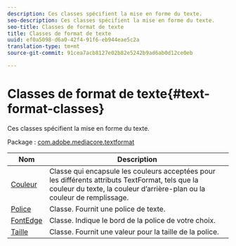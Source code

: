 ```yaml
---
description: Ces classes spécifient la mise en forme du texte.
seo-description: Ces classes spécifient la mise en forme du texte.
seo-title: Classes de format de texte
title: Classes de format de texte
uuid: ef0a5098-d6a0-42f4-91f6-eb944eae5c2a
translation-type: tm+mt
source-git-commit: 91cea7acb8127e02b82e5242b9ad6ab0d12ce0eb

---
```



# Classes de format de texte{#text-format-classes}

Ces classes spécifient la mise en forme du texte.

Package : [com.adobe.mediacore.textformat](https://help.adobe.com/en_US/primetime/api/psdk/asdoc-dhls_1.4/com/adobe/mediacore/textformat/package-detail.html)

| Nom | Description |
|---|---|
| [Couleur](https://help.adobe.com/en_US/primetime/api/psdk/asdoc-dhls_1.4/com/adobe/mediacore/textformat/Color.html) | Classe qui encapsule les couleurs acceptées pour les différents attributs TextFormat, tels que la couleur du texte, la couleur d’arrière-plan ou la couleur de remplissage. |
| [Police](https://help.adobe.com/en_US/primetime/api/psdk/asdoc-dhls_1.4/com/adobe/mediacore/textformat/Font.html) | Classe. Fournit une police de texte. |
| [FontEdge](https://help.adobe.com/en_US/primetime/api/psdk/asdoc-dhls_1.4/com/adobe/mediacore/textformat/FontEdge.html) | Classe. Indique le bord de la police de votre choix. |
| [Taille](https://help.adobe.com/en_US/primetime/api/psdk/asdoc-dhls_1.4/com/adobe/mediacore/textformat/Size.html) | Classe. Fournit une valeur pour la taille de la police. |

